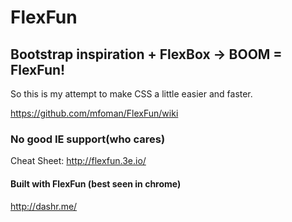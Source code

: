 # FlexFun
## Bootstrap inspiration + FlexBox -> BOOM = FlexFun!

So this is my attempt to make CSS a little easier and faster.

https://github.com/mfoman/FlexFun/wiki

### No good IE support(who cares)

Cheat Sheet: http://flexfun.3e.io/

#### Built with FlexFun (best seen in chrome)

http://dashr.me/
